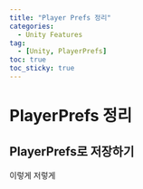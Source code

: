 ```yaml
---
title: "Player Prefs 정리"
categories:
  - Unity Features
tag:
  - [Unity, PlayerPrefs]
toc: true
toc_sticky: true
---
```


# PlayerPrefs 정리

## PlayerPrefs로 저장하기

이렇게 저렇게
